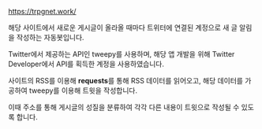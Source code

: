 https://trpgnet.work/

해당 사이트에서 새로운 게시글이 올라올 때마다 트위터에 연결된 계정으로 새 글 알림을 작성하는 자동봇입니다.

Twitter에서 제공하는 API인 tweepy를 사용하며, 해당 앱 개발을 위해 Twitter Developer에서 API를 획득한 계정을 사용하였습니다.

사이트의 RSS를 이용해 **requests**를 통해 RSS 데이터를 읽어오고, 해당 데이터를 가공하여 tweepy를 이용해 트윗을 작성합니다.

이때 주소를 통해 게시글의 성질을 분류하여 각각 다른 내용이 트윗으로 작성될 수 있도록 합니다.
